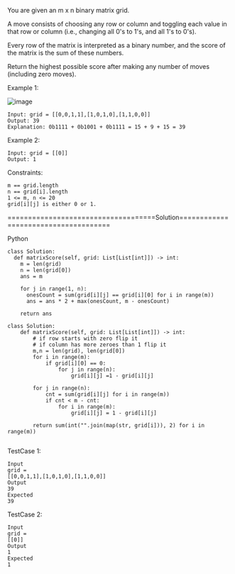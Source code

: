 You are given an m x n binary matrix grid.

A move consists of choosing any row or column and toggling each value in that row or column (i.e., changing all 0's to 1's, and all 1's to 0's).

Every row of the matrix is interpreted as a binary number, and the score of the matrix is the sum of these numbers.

Return the highest possible score after making any number of moves (including zero moves).

 

Example 1:

![image](https://github.com/Pughal/leetcode_solutions/assets/22728867/1135a254-ac7b-4752-93a6-f1f2c8b94546)

```
Input: grid = [[0,0,1,1],[1,0,1,0],[1,1,0,0]]
Output: 39
Explanation: 0b1111 + 0b1001 + 0b1111 = 15 + 9 + 15 = 39
```

Example 2:
```
Input: grid = [[0]]
Output: 1
```

Constraints:
```
m == grid.length
n == grid[i].length
1 <= m, n <= 20
grid[i][j] is either 0 or 1.
```


====================================Solution=====================================

Python

```
class Solution:
  def matrixScore(self, grid: List[List[int]]) -> int:
    m = len(grid)
    n = len(grid[0])
    ans = m 

    for j in range(1, n):
      onesCount = sum(grid[i][j] == grid[i][0] for i in range(m))
      ans = ans * 2 + max(onesCount, m - onesCount)

    return ans
```

```
class Solution:
    def matrixScore(self, grid: List[List[int]]) -> int:
        # if row starts with zero flip it
        # if column has more zeroes than 1 flip it
        m,n = len(grid), len(grid[0])
        for i in range(m):
            if grid[i][0] == 0:
                for j in range(n):
                    grid[i][j] =1 - grid[i][j]
        
        for j in range(n):
            cnt = sum(grid[i][j] for i in range(m))
            if cnt < m - cnt:
                for i in range(m):
                    grid[i][j] = 1 - grid[i][j]
        
        return sum(int("".join(map(str, grid[i])), 2) for i in range(m))
        
```

TestCase 1:
```
Input
grid =
[[0,0,1,1],[1,0,1,0],[1,1,0,0]]
Output
39
Expected
39
```

TestCase 2:
```
Input
grid =
[[0]]
Output
1
Expected
1
```
